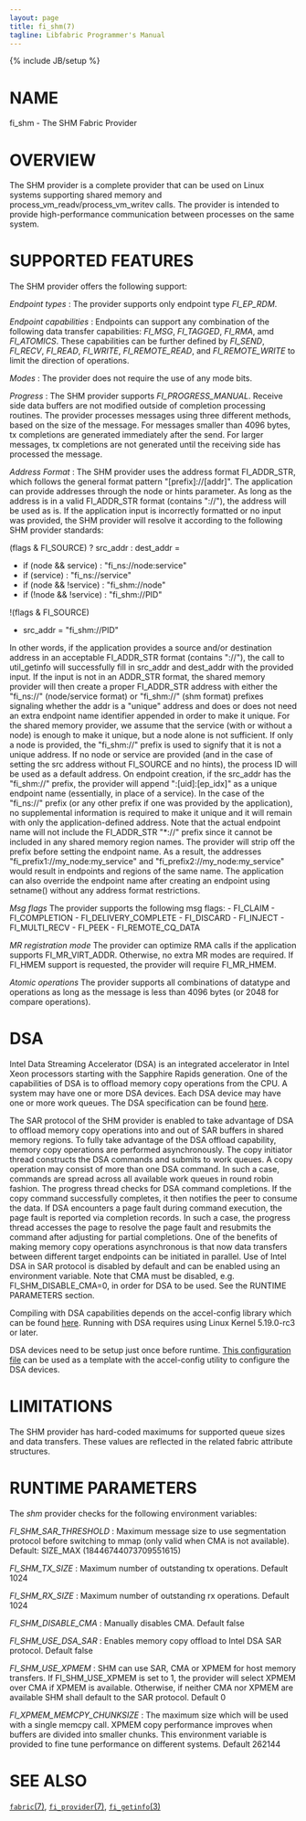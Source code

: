 ```yaml
---
layout: page
title: fi_shm(7)
tagline: Libfabric Programmer's Manual
---
```

{% include JB/setup %}

# NAME

fi_shm \- The SHM Fabric Provider

# OVERVIEW

The SHM provider is a complete provider that can be used on Linux
systems supporting shared memory and process_vm_readv/process_vm_writev
calls.  The provider is intended to provide high-performance communication
between processes on the same system.

# SUPPORTED FEATURES

The SHM provider offers the following support:

*Endpoint types*
: The provider supports only endpoint type *FI_EP_RDM*.

*Endpoint capabilities*
: Endpoints can support any combination of the following data transfer
capabilities: *FI_MSG*, *FI_TAGGED*, *FI_RMA*, amd *FI_ATOMICS*.  These
capabilities can be further defined by *FI_SEND*, *FI_RECV*, *FI_READ*,
*FI_WRITE*, *FI_REMOTE_READ*, and *FI_REMOTE_WRITE* to limit the direction
of operations.

*Modes*
: The provider does not require the use of any mode bits.

*Progress*
: The SHM provider supports *FI_PROGRESS_MANUAL*.  Receive side data buffers are
  not modified outside of completion processing routines.  The provider processes
  messages using three different methods, based on the size of the message.
  For messages smaller than 4096 bytes, tx completions are generated immediately
  after the send.  For larger messages, tx completions are not generated until
  the receiving side has processed the message.

*Address Format*
: The SHM provider uses the address format FI_ADDR_STR, which follows the general
  format pattern "[prefix]://[addr]".  The application can provide addresses
  through the node or hints parameter.  As long as the address is in a valid
  FI_ADDR_STR format (contains "://"), the address will be used as is.  If the
  application input is incorrectly formatted or no input was provided, the SHM
  provider will resolve it according to the following SHM provider standards:

  (flags & FI_SOURCE) ? src_addr : dest_addr =
   - if (node && service) : "fi_ns://node:service"
   - if (service) : "fi_ns://service"
   - if (node && !service) : "fi_shm://node"
   - if (!node && !service) : "fi_shm://PID"

   !(flags & FI_SOURCE)
   - src_addr = "fi_shm://PID"

  In other words, if the application provides a source and/or destination
  address in an acceptable FI_ADDR_STR format (contains "://"), the call
  to util_getinfo will successfully fill in src_addr and dest_addr with
  the provided input.  If the input is not in an ADDR_STR format, the
  shared memory provider will then create a proper FI_ADDR_STR address
  with either the "fi_ns://" (node/service format) or "fi_shm://" (shm format)
  prefixes signaling whether the addr is a "unique" address and does or does
  not need an extra endpoint name identifier appended in order to make it
  unique.  For the shared memory provider, we assume that the service
  (with or without a node) is enough to make it unique, but a node alone is
  not sufficient.  If only a node is provided, the "fi_shm://" prefix is used
  to signify that it is not a unique address.  If no node or service are
  provided (and in the case of setting the src address without FI_SOURCE and
  no hints), the process ID will be used as a default address.
  On endpoint creation, if the src_addr has the "fi_shm://" prefix, the provider
  will append ":[uid]:[ep_idx]" as a unique endpoint name (essentially,
  in place of a service).  In the case of the "fi_ns://" prefix (or any other
  prefix if one was provided by the application), no supplemental information
  is required to make it unique and it will remain with only the
  application-defined address.  Note that the actual endpoint name will not
  include the FI_ADDR_STR "*://" prefix since it cannot be included in any
  shared memory region names. The provider will strip off the prefix before
  setting the endpoint name. As a result, the addresses
  "fi_prefix1://my_node:my_service" and "fi_prefix2://my_node:my_service"
  would result in endpoints and regions of the same name.
  The application can also override the endpoint name after creating an
  endpoint using setname() without any address format restrictions.

*Msg flags*
  The provider supports the following msg flags:
    - FI_CLAIM
    - FI_COMPLETION
    - FI_DELIVERY_COMPLETE
    - FI_DISCARD
    - FI_INJECT
    - FI_MULTI_RECV
    - FI_PEEK
    - FI_REMOTE_CQ_DATA

*MR registration mode*
  The provider can optimize RMA calls if the application supports
  FI_MR_VIRT_ADDR. Otherwise, no extra MR modes are required.  If FI_HMEM
  support is requested, the provider will require FI_MR_HMEM.

*Atomic operations*
  The provider supports all combinations of datatype and operations as long
  as the message is less than 4096 bytes (or 2048 for compare operations).

# DSA
Intel Data Streaming Accelerator (DSA) is an integrated accelerator in Intel
Xeon processors starting with the Sapphire Rapids generation.  One of the
capabilities of DSA is to offload memory copy operations from the CPU.  A
system may have one or more DSA devices.  Each DSA device may have one or more
work queues.  The DSA specification can be found
[here](https://www.intel.com/content/www/us/en/develop/articles/intel-data-streaming-accelerator-architecture-specification.html).

The SAR protocol of the SHM provider is enabled to take advantage of DSA to
offload memory copy operations into and out of SAR buffers in shared memory
regions.  To fully take advantage of the DSA offload capability, memory copy
operations are performed asynchronously.  The copy initiator thread constructs
the DSA commands and submits to work queues.  A copy operation may consist of
more than one DSA command.  In such a case, commands are spread across all
available work queues in round robin fashion.  The progress thread checks for
DSA command completions.  If the copy command successfully completes, it then
notifies the peer to consume the data.  If DSA encounters a page fault during
command execution, the page fault is reported via completion records.  In such a
case, the progress thread accesses the page to resolve the page fault and
resubmits the command after adjusting for partial completions.  One of the
benefits of making memory copy operations asynchronous is that now data
transfers between different target endpoints can be initiated in parallel.  Use
of Intel DSA in SAR protocol is disabled by default and can be enabled using an
environment variable.  Note that CMA must be disabled, e.g.
FI_SHM_DISABLE_CMA=0, in order for DSA to be used.  See the RUNTIME PARAMETERS
section.

Compiling with DSA capabilities depends on the accel-config library which can
be found [here](https://github.com/intel/idxd-config).  Running with DSA
requires using Linux Kernel 5.19.0-rc3 or later.

DSA devices need to be setup just once before runtime.  [This configuration
file](https://github.com/intel/idxd-config/blob/stable/contrib/configs/os_profile.conf)
can be used as a template with the accel-config utility to configure the DSA
devices.

# LIMITATIONS

The SHM provider has hard-coded maximums for supported queue sizes and data
transfers.  These values are reflected in the related fabric attribute
structures.

# RUNTIME PARAMETERS

The *shm* provider checks for the following environment variables:

*FI_SHM_SAR_THRESHOLD*
: Maximum message size to use segmentation protocol before switching
  to mmap (only valid when CMA is not available).  Default: SIZE_MAX
  (18446744073709551615)

*FI_SHM_TX_SIZE*
: Maximum number of outstanding tx operations.  Default 1024

*FI_SHM_RX_SIZE*
: Maximum number of outstanding rx operations.  Default 1024

*FI_SHM_DISABLE_CMA*
: Manually disables CMA.  Default false

*FI_SHM_USE_DSA_SAR*
: Enables memory copy offload to Intel DSA SAR protocol.  Default false

*FI_SHM_USE_XPMEM*
 : SHM can use SAR, CMA or XPMEM for host memory transfers. If
   FI_SHM_USE_XPMEM is set to 1, the provider will select XPMEM over CMA if
   XPMEM is available.  Otherwise, if neither CMA nor XPMEM are available
   SHM shall default to the SAR protocol.  Default 0

*FI_XPMEM_MEMCPY_CHUNKSIZE*
 :  The maximum size which will be used with a single memcpy call.  XPMEM
    copy performance improves when buffers are divided into smaller
    chunks.  This environment variable is provided to fine tune performance
    on different systems.  Default 262144

# SEE ALSO

[`fabric`(7)](fabric.7.html),
[`fi_provider`(7)](fi_provider.7.html),
[`fi_getinfo`(3)](fi_getinfo.3.html)
